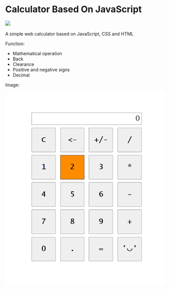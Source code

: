 # Calculator Based On JavaScript
![](https://img.shields.io/badge/build-HTML%7CCSS%7CJS-blue)

A simple web calculator based on JavaScript, CSS and HTML

Function:
- Mathematical operation
- Back
- Clearance
- Positive and negative signs
- Decimal


Image:

![avatar](https://github.com/ALWYNWU/Calculator_BasedOnJs/blob/master/Image.png?raw=true)
